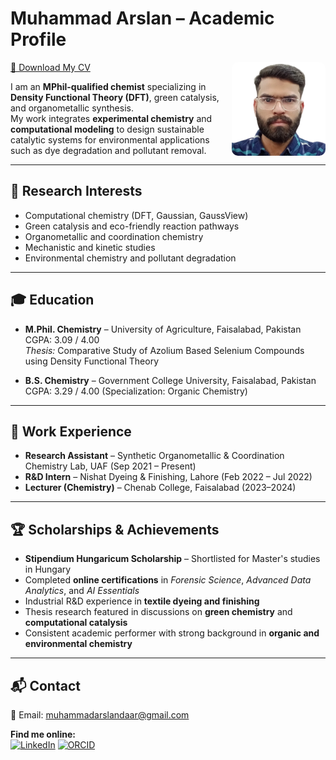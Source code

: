 # Muhammad Arslan – Academic Profile

<img src="profile.png" alt="Profile Photo" align="right" width="150" style="border-radius:10px;">

[📄 Download My CV](Muhammad-Arslan-CV.pdf)

I am an **MPhil-qualified chemist** specializing in **Density Functional Theory (DFT)**, green catalysis, and organometallic synthesis.  
My work integrates **experimental chemistry** and **computational modeling** to design sustainable catalytic systems for environmental applications such as dye degradation and pollutant removal.

---

## 🔬 Research Interests
- Computational chemistry (DFT, Gaussian, GaussView)
- Green catalysis and eco-friendly reaction pathways
- Organometallic and coordination chemistry
- Mechanistic and kinetic studies
- Environmental chemistry and pollutant degradation

---

## 🎓 Education
- **M.Phil. Chemistry** – University of Agriculture, Faisalabad, Pakistan  
  CGPA: 3.09 / 4.00  
  *Thesis:* Comparative Study of Azolium Based Selenium Compounds using Density Functional Theory

- **B.S. Chemistry** – Government College University, Faisalabad, Pakistan  
  CGPA: 3.29 / 4.00 (Specialization: Organic Chemistry)

---

## 💼 Work Experience
- **Research Assistant** – Synthetic Organometallic & Coordination Chemistry Lab, UAF (Sep 2021 – Present)
- **R&D Intern** – Nishat Dyeing & Finishing, Lahore (Feb 2022 – Jul 2022)
- **Lecturer (Chemistry)** – Chenab College, Faisalabad (2023–2024)

---

## 🏆 Scholarships & Achievements
- **Stipendium Hungaricum Scholarship** – Shortlisted for Master's studies in Hungary
- Completed **online certifications** in *Forensic Science*, *Advanced Data Analytics*, and *AI Essentials*
- Industrial R&D experience in **textile dyeing and finishing**
- Thesis research featured in discussions on **green chemistry** and **computational catalysis**
- Consistent academic performer with strong background in **organic and environmental chemistry**

---

## 📬 Contact
📧 Email: [muhammadarslandaar@gmail.com](mailto:muhammadarslandaar@gmail.com)  

**Find me online:**  
[<img src="https://upload.wikimedia.org/wikipedia/commons/c/ca/LinkedIn_logo_initials.png" alt="LinkedIn" width="32">](https://www.linkedin.com/in/muhammad-arslan-daar/)
[<img src="https://upload.wikimedia.org/wikipedia/commons/0/06/ORCID_iD.svg" alt="ORCID" width="32">](https://orcid.org/0009-0000-9622-5682)
